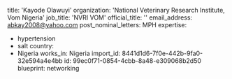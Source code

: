 title: 'Kayode Olawuyi'
organization: 'National Veterinary Research Institute, Vom Nigeria'
job_title: 'NVRI VOM'
official_title: ''
email_address: abkay2008@yahoo.com
post_nominal_letters: MPH
expertise:
  - hypertension
  - salt
country:
  - Nigeria
works_in: Nigeria
import_id: 8441d1d6-7f0e-442b-9fa0-32e594a4e4bb
id: 99ec0f71-0854-4cbb-8a48-e309068b2d50
blueprint: networking
